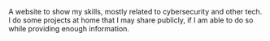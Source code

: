 A website to show my skills, mostly related to cybersecurity and other tech. I do some projects at home that I may share publicly, if I am able to do so while providing enough information.
